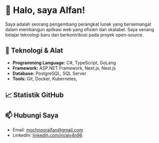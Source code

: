# 👋 Halo, saya Alfan!

Saya adalah seorang pengembang perangkat lunak yang bersemangat dalam membangun aplikasi web yang efisien dan skalabel. Saya senang belajar teknologi baru dan berkontribusi pada proyek open-source.

## 🔧 Teknologi & Alat
- **Programming Language:** C#, TypeScript, GoLang
- **Framework:** ASP.NET Framework, Next.js, Nest.js
- **Database:** PostgreSQL, SQL Server
- **Tools:** Git, Docker, Kubernetes, 

## 📈 Statistik GitHub
<!--
![Statistik GitHub Alfan](https://github-readme-stats.vercel.app/api?username=alv4n96&show_icons=true&theme=radical)
-->

## 📫 Hubungi Saya
- Email: [mochnooralfan@gmail.com](mailto:mochnooralfan@gmail.com)
- LinkedIn: [linkedin.com/in/alv4n96](https://www.linkedin.com/in/alv4n96)
